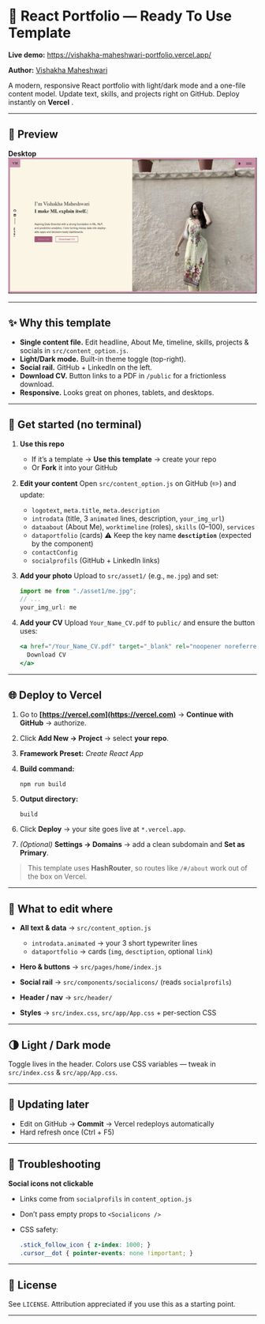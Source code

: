 # 💼 React Portfolio — Ready To Use Template

**Live demo:** https://vishakha-maheshwari-portfolio.vercel.app/

**Author:** [Vishakha Maheshwari](https://github.com/CodeByVish)

A modern, responsive React portfolio with light/dark mode and a one-file content model.
Update text, skills, and projects right on GitHub.
Deploy instantly on **Vercel** .


---

## 👀 Preview

**Desktop**
![Desktop hero](./docs/screenshots/hero_desktop.png)


---

## ✨ Why this template

* **Single content file.** Edit headline, About Me, timeline, skills, projects & socials in `src/content_option.js`.
* **Light/Dark mode.** Built-in theme toggle (top-right).
* **Social rail.** GitHub + LinkedIn on the left.
* **Download CV.** Button links to a PDF in `/public` for a frictionless download.
* **Responsive.** Looks great on phones, tablets, and desktops.

---

## 🚀 Get started (no terminal)

1. **Use this repo**

   * If it’s a template → **Use this template** → create your repo
   * Or **Fork** it into your GitHub

2. **Edit your content**
   Open `src/content_option.js` on GitHub (✏️) and update:

   * `logotext`, `meta.title`, `meta.description`
   * `introdata` (title, 3 `animated` lines, description, `your_img_url`)
   * `dataabout` (About Me), `worktimeline` (roles), `skills` (0–100), `services`
   * `dataportfolio` (cards)
     ⚠️ Keep the key name **`desctiption`** (expected by the component)
   * `contactConfig`
   * `socialprofils` (GitHub + LinkedIn links)

3. **Add your photo**
   Upload to `src/asset1/` (e.g., `me.jpg`) and set:

   ```js
   import me from "./asset1/me.jpg";
   // ...
   your_img_url: me
   ```

4. **Add your CV**
   Upload `Your_Name_CV.pdf` to `public/` and ensure the button uses:

   ```jsx
   <a href="/Your_Name_CV.pdf" target="_blank" rel="noopener noreferrer">
     Download CV
   </a>
   ```

---

## 🌐 Deploy to Vercel

1. Go to **[https://vercel.com](https://vercel.com)** → **Continue with GitHub** → authorize.
2. Click **Add New → Project** → select **your repo**.
3. **Framework Preset:** *Create React App*
4. **Build command:**

   ```bash
   npm run build
   ```
5. **Output directory:**

   ```text
   build
   ```
6. Click **Deploy** → your site goes live at `*.vercel.app`.
7. *(Optional)* **Settings → Domains** → add a clean subdomain and **Set as Primary**.

> This template uses **HashRouter**, so routes like `/#/about` work out of the box on Vercel.


---

## 🧩 What to edit where

* **All text & data** → `src/content_option.js`

  * `introdata.animated` → your 3 short typewriter lines
  * `dataportfolio` → cards (`img`, `desctiption`, optional `link`)
* **Hero & buttons** → `src/pages/home/index.js`
* **Social rail** → `src/components/socialicons/` (reads `socialprofils`)
* **Header / nav** → `src/header/`
* **Styles** → `src/index.css`, `src/app/App.css` + per-section CSS

---

## 🌗 Light / Dark mode

Toggle lives in the header. Colors use CSS variables — tweak in `src/index.css` & `src/app/App.css`.


---

## 🔁 Updating later

* Edit on GitHub → **Commit** → Vercel redeploys automatically
* Hard refresh once (Ctrl + F5)

---

## 🧪 Troubleshooting


**Social icons not clickable**

* Links come from `socialprofils` in `content_option.js`
* Don’t pass empty props to `<Socialicons />`
* CSS safety:

  ```css
  .stick_follow_icon { z-index: 1000; }
  .cursor__dot { pointer-events: none !important; }
  ```

---

## 📜 License

See `LICENSE`. Attribution appreciated if you use this as a starting point.

---


